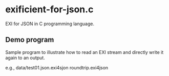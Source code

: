 # exificient-for-json.c
EXI for JSON in C programming language.

## Demo program

Sample program to illustrate how to read an EXI stream and
directly write it again to an output.

e.g., <executable> data/test01.json.exi4sjon roundtrip.exi4json
